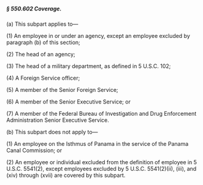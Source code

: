 ##### § 550.602 Coverage. #####

(a) This subpart applies to—

(1) An employee in or under an agency, except an employee excluded by paragraph (b) of this section;

(2) The head of an agency;

(3) The head of a military department, as defined in 5 U.S.C. 102;

(4) A Foreign Service officer;

(5) A member of the Senior Foreign Service;

(6) A member of the Senior Executive Service; or

(7) A member of the Federal Bureau of Investigation and Drug Enforcement Administration Senior Executive Service.

(b) This subpart does not apply to—

(1) An employee on the Isthmus of Panama in the service of the Panama Canal Commission; or

(2) An employee or individual excluded from the definition of employee in 5 U.S.C. 5541(2), except employees excluded by 5 U.S.C. 5541(2)(ii), (iii), and (xiv) through (xvii) are covered by this subpart.
